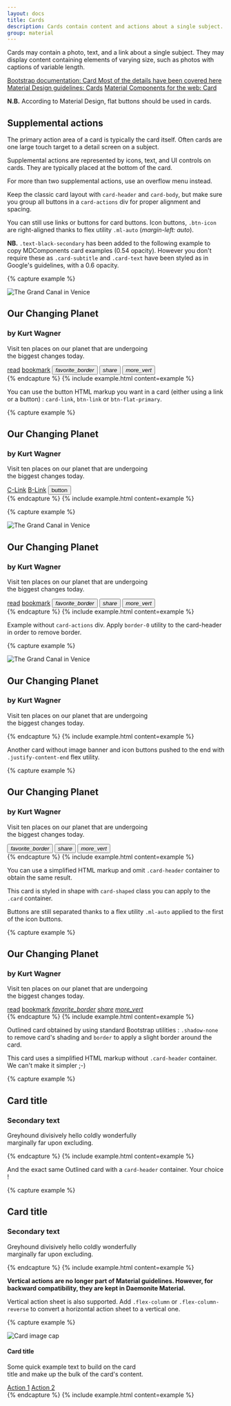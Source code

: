 ```yaml
---
layout: docs
title: Cards
description: Cards contain content and actions about a single subject.
group: material
---
```


Cards may contain a photo, text, and a link about a single subject. They may display content containing elements of varying size, such as photos with captions of variable length.

<div class="list-group my-2 my-lg-5">
    <a href="{{ site.baseurl }}/docs/{{ site.docs_version }}/components/card/" target="_blank" class="list-group-item list-group-item-action lgi-icon-bs">Bootstrap documentation: Card
      <span class="d-block font-weight-normal text-black-secondary"> Most of the details have been covered here</span>
    </a>
    <a href="https://material.io/components/cards/" target="_blank" class="list-group-item list-group-item-action lgi-icon-md">Material Design guidelines: Cards</a>
    <a href="https://material-components.github.io/material-components-web-catalog/#/component/card" target="_blank" class="list-group-item list-group-item-action lgi-icon-mdc">Material Components for the web: Card</a>
</div>

**N.B.** According to Material Design, flat buttons should be used in cards.

## Supplemental actions

The primary action area of a card is typically the card itself. Often cards are one large touch target to a detail screen on a subject.

Supplemental actions are represented by icons, text, and UI controls on cards. They are typically placed at the bottom of the card.

For more than two supplemental actions, use an overflow menu instead.

Keep the classic card layout with `card-header` and `card-body`, but make sure you group all buttons in a `card-actions` div for proper alignment and spacing.

You can still use links or buttons for card buttons. Icon buttons, `.btn-icon` are right-aligned thanks to flex utility `.ml-auto` (*margin-left: auto*).

**NB.** `.text-black-secondary` has been added to the following example to copy MDComponents card examples (0.54 opacity). However you don't require these as `.card-subtitle` and `.card-text` have been styled as in Google's guidelines, with a 0.6 opacity.

{% capture example %}
<div class="card" style="max-width: 350px;">
  <img alt="The Grand Canal in Venice" class="card-img-top" src="https://material-components.github.io/material-components-web-catalog/static/media/photos/3x2/2.jpg">
  <div class="card-header border-0">
    <h2 class="card-title">Our Changing Planet</h2>
    <h3 class="card-subtitle text-black-secondary">by Kurt Wagner</h3>
  </div>
  <div class="card-body">
    <p class="card-text text-black-secondary">Visit ten places on our planet that are undergoing the biggest changes today.</p>
  </div>
  <div class="card-actions">
    <a class="btn btn-flat-primary" href="#">read</a>
    <a class="btn btn-flat-primary" href="#">bookmark</a>
    <button class="btn btn-icon ml-auto" type="button"><i class="material-icons">favorite_border</i></button>
    <button class="btn btn-icon" type="button"><i class="material-icons">share</i></button>
    <button class="btn btn-icon" type="button"><i class="material-icons">more_vert</i></button>
 </div>
</div>
{% endcapture %}
{% include example.html content=example %}

You can use the button HTML markup you want in a card (either using a link or a button) : `card-link`, `btn-link` or `btn-flat-primary`.

{% capture example %}
<div class="card" style="max-width: 350px;">
  <div class="card-body">
    <h2 class="card-title">Our Changing Planet</h2>
    <h3 class="card-subtitle text-black-secondary">by Kurt Wagner</h3>
    <p class="card-text text-black-secondary">Visit ten places on our planet that are undergoing the biggest changes today.</p>
  </div>
  <div class="card-actions">
    <a class="card-link" href="#">C-Link</a>
    <a class="btn btn-link" href="#">B-Link</a>
    <button class="btn btn-flat-primary" type="button">button</button>
 </div>
</div>
{% endcapture %}
{% include example.html content=example %}

{% capture example %}
<div class="card" style="max-width: 350px;">
  <img alt="The Grand Canal in Venice" class="card-img-top" src="https://material-components.github.io/material-components-web-catalog/static/media/photos/3x2/2.jpg">
  <div class="card-header border-0">
    <h2 class="card-title">Our Changing Planet</h2>
    <h3 class="card-subtitle text-black-secondary">by Kurt Wagner</h3>
  </div>
  <div class="card-body">
    <p class="card-text text-black-secondary">Visit ten places on our planet that are undergoing the biggest changes today.</p>
  </div>
  <div class="card-actions">
    <a class="btn btn-flat-primary" href="#">read</a>
    <a class="btn btn-flat-primary" href="#">bookmark</a>
    <button class="btn btn-icon ml-auto" type="button"><i class="material-icons">favorite_border</i></button>
    <button class="btn btn-icon" type="button"><i class="material-icons">share</i></button>
    <button class="btn btn-icon" type="button"><i class="material-icons">more_vert</i></button>
 </div>
</div>
{% endcapture %}
{% include example.html content=example %}

Example without `card-actions` div. Apply `border-0` utility to the card-header in order to remove border.

{% capture example %}
<div class="card" style="max-width: 350px;">
  <img alt="The Grand Canal in Venice" class="card-img-top" src="https://material-components.github.io/material-components-web-catalog/static/media/photos/3x2/2.jpg">
  <div class="card-header border-0">
    <h2 class="card-title">Our Changing Planet</h2>
    <h3 class="card-subtitle">by Kurt Wagner</h3>
  </div>
  <div class="card-body">
    <p class="card-text">Visit ten places on our planet that are undergoing the biggest changes today.</p>
   </div>
</div>
{% endcapture %}
{% include example.html content=example %}

Another card without image banner and icon buttons pushed to the end with `.justify-content-end` flex utility.

{% capture example %}
<div class="card" style="max-width: 350px;">
  <div class="card-header border-0">
    <h2 class="card-title">Our Changing Planet</h2>
    <h3 class="card-subtitle">by Kurt Wagner</h3>
  </div>
  <div class="card-body">
    <p class="card-text">Visit ten places on our planet that are undergoing the biggest changes today.</p>
  </div>
  <div class="card-actions justify-content-end">
    <button class="btn btn-icon" type="button"><i class="material-icons">favorite_border</i></button>
    <button class="btn btn-icon" type="button"><i class="material-icons">share</i></button>
    <button class="btn btn-icon" type="button"><i class="material-icons">more_vert</i></button>
  </div>
</div>
{% endcapture %}
{% include example.html content=example %}

You can use a simplified HTML markup and omit `.card-header` container to obtain the same result.

This card is styled in shape with `card-shaped` class you can apply to the `.card` container.

Buttons are still separated thanks to a flex utility `.ml-auto` applied to the first of the icon buttons.

{% capture example %}
<div class="card card-shaped" style="max-width: 350px;">
  <div class="card-body">
    <h2 class="card-title">Our Changing Planet</h2>
    <h3 class="card-subtitle">by Kurt Wagner</h3>
    <p class="card-text">Visit ten places on our planet that are undergoing the biggest changes today.</p>
  </div>
  <div class="card-actions">
    <a class="btn btn-flat-primary" href="#">read</a>
    <a class="btn btn-flat-primary" href="#">bookmark</a>
    <a class="btn btn-icon ml-auto" href="#"><i class="material-icons">favorite_border</i></a>
    <a class="btn btn-icon" href="#"><i class="material-icons">share</i></a>
    <a class="btn btn-icon" href="#"><i class="material-icons">more_vert</i></a>
  </div>
</div>
{% endcapture %}
{% include example.html content=example %}

Outlined card obtained by using standard Bootstrap utilities : `.shadow-none` to remove card's shading and `border` to apply a slight border around the card.

This card uses a simplified HTML markup without `.card-header` container. We can't make it simpler ;-&#41;

{% capture example %}
<div class="card shadow-none border" style="max-width: 350px;">
  <div class="card-body">
   <h2 class="card-title">Card title</h2>
   <h3 class="card-subtitle">Secondary text</h3>
   <p class="card-text">Greyhound divisively hello coldly wonderfully marginally far upon excluding.</p>
  </div>
</div>
{% endcapture %}
{% include example.html content=example %}

And the exact same Outlined card with a `card-header` container. Your choice !

{% capture example %}
<div class="card shadow-none border" style="max-width: 350px;">
  <div class="card-header border-0">
   <h2 class="card-title">Card title</h2>
   <h3 class="card-subtitle">Secondary text</h3>
  </div>
  <div class="card-body">
   <p class="card-text">Greyhound divisively hello coldly wonderfully marginally far upon excluding.</p>
  </div>
</div>
{% endcapture %}
{% include example.html content=example %}

**Vertical actions are no longer part of Material guidelines. However, for backward compatibility, they are kept in Daemonite Material.**

Vertical action sheet is also supported. Add `.flex-column` or `.flex-column-reverse` to convert a horizontal action sheet to a vertical one.

{% capture example %}
<div class="card" style="width: 20rem;">
  <img alt="Card image cap" class="card-img-top" data-src="holder.js/100px180/">
  <div class="card-body">
    <h4 class="card-title">Card title</h4>
    <p class="card-text">Some quick example text to build on the card title and make up the bulk of the card's content.</p>
  </div>
  <div class="card-actions flex-column">
    <a class="btn btn-link" href="#">Action 1</a>
    <a class="btn btn-link" href="#">Action 2</a>
  </div>
</div>
{% endcapture %}
{% include example.html content=example %}

